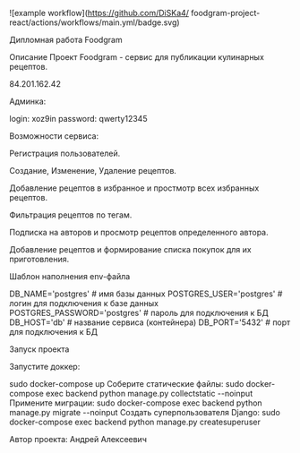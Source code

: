 ![example workflow](https://github.com/DiSKa4/
foodgram-project-react/actions/workflows/main.yml/badge.svg)

Дипломная работа Foodgram

Описание
Проект Foodgram - сервис для публикации кулинарных рецептов.

84.201.162.42


Админка:

login: xoz9in
password: qwerty12345

Возможности сервиса:

Регистрация пользователей.

Создание, Изменение, Удаление рецептов.

Добавление рецептов в избранное и простмотр всех избранных рецептов.

Фильтрация рецептов по тегам.

Подписка на авторов и просмотр рецептов определенного автора.

Добавление рецептов и формирование списка покупок для их приготовления.

Шаблон наполнения env-файла

DB_NAME='postgres' # имя базы данных
POSTGRES_USER='postgres' # логин для подключения к базе данных
POSTGRES_PASSWORD='postgres' # пароль для подключения к БД
DB_HOST='db' # название сервиса (контейнера)
DB_PORT='5432' # порт для подключения к БД

Запуск проекта

Запустите доккер:

sudo docker-compose up
Соберите статические файлы:
sudo docker-compose exec backend python manage.py collectstatic --noinput
Примените миграции:
sudo docker-compose exec backend python manage.py migrate --noinput
Создать суперпользователя Django:
sudo docker-compose exec backend python manage.py createsuperuser


Автор проекта:
Андрей Алексеевич

